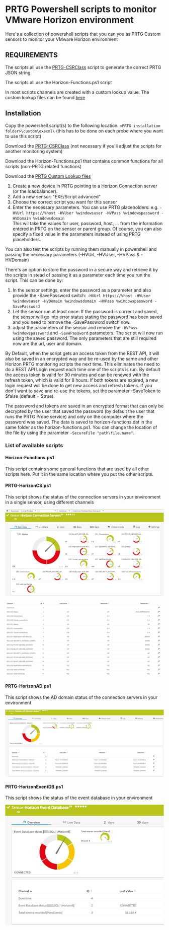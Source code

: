 # PRTG Powershell scripts to monitor VMware Horizon environment
Here's a collection of powershell scripts that you can you as PRTG Custom sensors to monitor your VMware Horizon environment
## REQUIREMENTS
The scripts all use the [PRTG-CSRClass](../PRTG-CSR/) script to generate the correct PRTG JSON string

The scripts all use the Horizon-Functions.ps1 script

In most scripts channels are created with a custom lookup value. The custom lookup files can be found [here](../PRTG-Lookups/)
## Installation
Copy the powershell script(s) to the following location: `<PRTG installation folder>\custom\exexml\` (this has to be done on each probe where you want to use this script)

Download the [PRTG-CSRClass](../PRTG-CSR/) (not necessary if you'll adjust the scripts for another monitoring system)

Download the Horizon-Functions.ps1 that contains common functions for all scripts (non-PRTG related functions)

Download the [PRTG Custom Lookup files](../PRTG-Lookups/) 

1. Create a new device in PRTG pointing to a Horizon Connection server (or the loadbalancer). 
2. Add a new sensor: "EXE/Script advanced"
3. Choose the correct script you want for this sensor
4. Enter the necessary parameters. You can use PRTG placeholders: e.g. `-HVUrl https://%host -HVUser %windowsuser -HVPass %windowspassword -HVDomain %windowsdomain`    
  This wil take the values for user, password, host, ... from the information entered in PRTG on the sensor or parent group. Of course, you can also specify a fixed value in the parameters instead of using PRTG placeholders.

You can also test the scripts by running them manually in powershell and passing the necessary parameters (-HVUrl, -HVUser, -HVPass & -HVDomain)

There's an option to store the password in a secure way and retrieve it by the scripts in stead of passing it as a parameter each time you run the script. This can be done by: 
1. In the sensor settings, enter the password as a parameter and also provide the -SavePassword switch: `-HVUrl https://%host -HVUser %windowsuser -HVDomain %windowsdomain -HVPass %windowspassword -SavePassword`
2. Let the sensor run at least once. If the password is correct and saved, the sensor will go into error status stating the password has been saved and you need to remove the -SavePassword switch now.
3. adjust the parameters of the sensor and remove the `-HVPass %windowspassword` and `-SavePassword` parameters. The script will now run using the saved password. The only parameters that are still required now are the url, user and domain. 

By Default, when the script gets an access token from the REST API, it will also be saved in an encrypted way and be re-used by the same and other Horizon PRTG monitoring scripts the next time. This eliminates the need to do a REST API Login request each time one of the scripts is run. By default the access token is valid for 30 minutes and can be renewed with the refresh token, which is valid for 8 hours. If both tokens are expired, a new login request will be done to get new access and refresh tokens. If you don't want to save and re-use the tokens, set the parameter -SaveToken to $false (default = $true).

The password and tokens are saved in an encrypted format that can only be decrypted by the user that saved the password (by default the user that runs the PRTG Probe service) and only on the computer where the password was saved. The data is saved to horizon-functions.dat in the same folder as the horizon-functions.ps1. You can change the location of the file by using the parameter `-SecureFile "path\file.name"`.
### List of available scripts
#### Horizon-Functions.ps1
This script contains some general functions that are used by all other scripts here. Put it in the same location where you put the other scripts.
#### PRTG-HorizonCS.ps1
This script shows the status of the connection servers in your environment in a single sensor, using different channels

![Connection server status 1](images/PRTG-HorizonCS_1.png)

![Connection server status 2](images/PRTG-HorizonCS_2.png)
#### PRTG-HorizonAD.ps1
This script shows the AD domain status of the connection servers in your environment

![Connection server AD domain status 1](images/PRTG-HorizonAD_1.png)
#### PRTG-HorizonEventDB.ps1
This script shows the status of the event database in your environment

![Connection server AD domain status 1](images/PRTG-HorizonEventDB_1.png)
